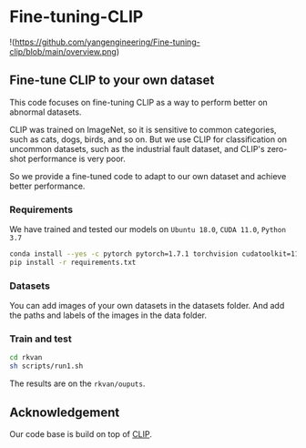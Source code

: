 # Fine-tuning-CLIP

!(https://github.com/yangengineering/Fine-tuning-clip/blob/main/overview.png)

## Fine-tune CLIP to your own dataset
This code focuses on fine-tuning CLIP as a way to perform better on abnormal datasets.

CLIP was trained on ImageNet, so it is sensitive to common categories, such as cats, dogs, birds, and so on. But we use CLIP for classification on uncommon datasets, such as the industrial fault dataset, and CLIP's zero-shot performance is very poor.

So we provide a fine-tuned code to adapt to our own dataset and achieve better performance.

### Requirements

We have trained and tested our models on `Ubuntu 18.0`, `CUDA 11.0`, `Python 3.7`

```bash
conda install --yes -c pytorch pytorch=1.7.1 torchvision cudatoolkit=11.0
pip install -r requirements.txt
```
### Datasets

You can add images of your own datasets in the datasets folder. And add the paths and labels of the images in the data folder.

### Train and test

```bash
cd rkvan
sh scripts/run1.sh
```
The results are on the `rkvan/ouputs`.

## Acknowledgement

Our code base is build on top of [CLIP](https://github.com/openai/CLIP). 
